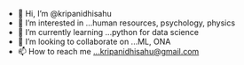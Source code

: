 - 👋 Hi, I’m @kripanidhisahu
- 👀 I’m interested in ...human resources, psychology, physics
- 🌱 I’m currently learning ...python for data science
- 💞️ I’m looking to collaborate on ...ML, ONA
- 📫 How to reach me ...kripanidhisahu@gmail.com

<!---
kripanidhisahu/kripanidhisahu is a ✨ special ✨ repository because its `README.md` (this file) appears on your GitHub profile.
You can click the Preview link to take a look at your changes.
--->
